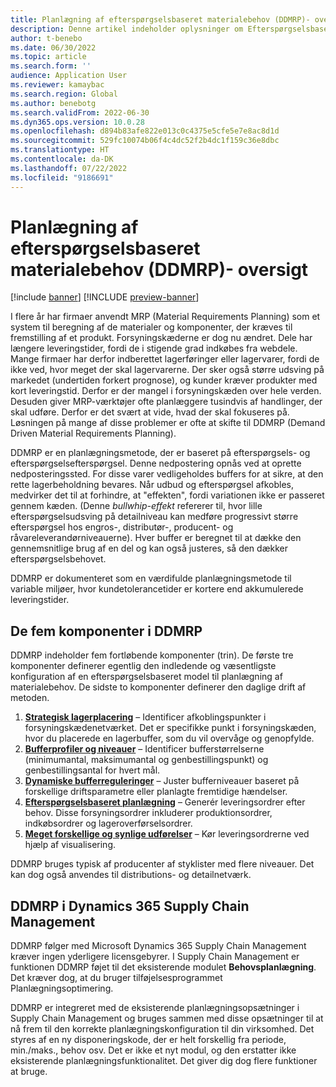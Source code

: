 ```yaml
---
title: Planlægning af efterspørgselsbaseret materialebehov (DDMRP)- oversigt
description: Denne artikel indeholder oplysninger om Efterspørgselsbaseret materialebehovsplanlægning (DDMRP), en planlægningsmetode, der er baseret på deling af udbud og efterspørgsel.
author: t-benebo
ms.date: 06/30/2022
ms.topic: article
ms.search.form: ''
audience: Application User
ms.reviewer: kamaybac
ms.search.region: Global
ms.author: benebotg
ms.search.validFrom: 2022-06-30
ms.dyn365.ops.version: 10.0.28
ms.openlocfilehash: d894b83afe822e013c0c4375e5cfe5e7e8ac8d1d
ms.sourcegitcommit: 529fc10074b06f4c4dc52f2b4dc1f159c36e8dbc
ms.translationtype: HT
ms.contentlocale: da-DK
ms.lasthandoff: 07/22/2022
ms.locfileid: "9186691"
---
```

# <a name="demand-driven-material-requirements-planning-ddmrp-overview"></a>Planlægning af efterspørgselsbaseret materialebehov (DDMRP)- oversigt

[!include [banner](../../includes/banner.md)]
[!INCLUDE [preview-banner](../../includes/preview-banner.md)]

I flere år har firmaer anvendt MRP (Material Requirements Planning) som et system til beregning af de materialer og komponenter, der kræves til fremstilling af et produkt. Forsyningskæderne er dog nu ændret. Dele har længere leveringstider, fordi de i stigende grad indkøbes fra webdele. Mange firmaer har derfor indberettet lagerføringer eller lagervarer, fordi de ikke ved, hvor meget der skal lagervarerne. Der sker også større udsving på markedet (undertiden forkert prognose), og kunder kræver produkter med kort leveringstid. Derfor er der mangel i forsyningskæden over hele verden. Desuden giver MRP-værktøjer ofte planlæggere tusindvis af handlinger, der skal udføre. Derfor er det svært at vide, hvad der skal fokuseres på. Løsningen på mange af disse problemer er ofte at skifte til DDMRP (Demand Driven Material Requirements Planning).

DDMRP er en planlægningsmetode, der er baseret på efterspørgsels- og efterspørgselsefterspørgsel. Denne nedpostering opnås ved at oprette nedposteringssted. For disse varer vedligeholdes buffers for at sikre, at den rette lagerbeholdning bevares. Når udbud og efterspørgsel afkobles, medvirker det til at forhindre, at "effekten", fordi variationen ikke er passeret gennem kæden. (Denne *bullwhip-effekt* refererer til, hvor lille efterspørgselsudsving på detailniveau kan medføre progressivt større efterspørgsel hos engros-, distributør-, producent- og råvareleverandørniveauerne). Hver buffer er beregnet til at dække den gennemsnitlige brug af en del og kan også justeres, så den dækker efterspørgselsbehovet.

DDMRP er dokumenteret som en værdifulde planlægningsmetode til variable miljøer, hvor kundetolerancetider er kortere end akkumulerede leveringstider.

## <a name="the-five-components-of-ddmrp"></a>De fem komponenter i DDMRP

DDMRP indeholder fem fortløbende komponenter (trin). De første tre komponenter definerer egentlig den indledende og væsentligste konfiguration af en efterspørgselsbaseret model til planlægning af materialebehov. De sidste to komponenter definerer den daglige drift af metoden.

1. **[Strategisk lagerplacering](ddmrp-inventory-positioning.md)** – Identificer afkoblingspunkter i forsyningskædenetværket. Det er specifikke punkt i forsyningskæden, hvor du placerede en lagerbuffer, som du vil overvåge og genopfylde.
2. **[Bufferprofiler og niveauer](ddmrp-buffer-profile-and-levels.md)** – Identificer bufferstørrelserne (minimumantal, maksimumantal og genbestillingspunkt) og genbestillingsantal for hvert mål.
3. **[Dynamiske bufferreguleringer](ddmrp-buffer-profile-and-levels.md#dynamic-adjustments)** – Juster bufferniveauer baseret på forskellige driftsparametre eller planlagte fremtidige hændelser.
4. **[Efterspørgselsbaseret planlægning](ddmrp-planning.md)** – Generér leveringsordrer efter behov. Disse forsyningsordrer inkluderer produktionsordrer, indkøbsordrer og lageroverførselsordrer.
5. **[Meget forskellige og synlige udførelser](ddmrp-visual-and-collaborative-execution.md)** – Kør leveringsordrerne ved hjælp af visualisering.

DDMRP bruges typisk af producenter af styklister med flere niveauer. Det kan dog også anvendes til distributions- og detailnetværk.

## <a name="ddmrp-in-dynamics-365-supply-chain-management"></a>DDMRP i Dynamics 365 Supply Chain Management

DDMRP følger med Microsoft Dynamics 365 Supply Chain Management kræver ingen yderligere licensgebyrer. I Supply Chain Management er funktionen DDMRP føjet til det eksisterende modulet **Behovsplanlægning**. Det kræver dog, at du bruger tilføjelsesprogrammet Planlægningsoptimering. 

DDMRP er integreret med de eksisterende planlægningsopsætninger i Supply Chain Management og bruges sammen med disse opsætninger til at nå frem til den korrekte planlægningskonfiguration til din virksomhed. Det styres af en ny disponeringskode, der er helt forskellig fra periode, min./maks., behov osv. Det er ikke et nyt modul, og den erstatter ikke eksisterende planlægningsfunktionalitet. Det giver dig dog flere funktioner at bruge.
